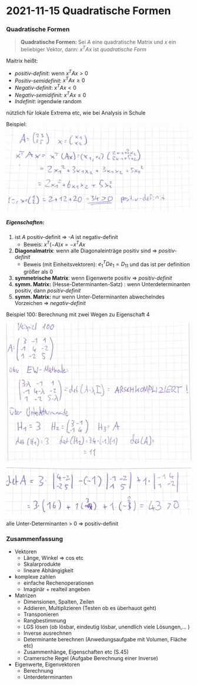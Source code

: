 # 2021-11-15 Quadratische Formen

### Quadratische Formen

> **Quadratische Formen:** Sei *A* eine quadratische Matrix und *x* ein beliebiger Vektor, dann: $x^T Ax$ ist *quadratische Form*

Maitrix heißt:

- *positiv-definit:* wenn $x^T Ax > 0$
- *Positiv-semidefinit*: $x^T Ax \geq 0$
- *Negativ-definit*: $x^T Ax < 0$
- *Negativ-semidifinit:* $x^T Ax \le 0$
- *Indefinit*: irgendwie random

nützlich für lokale Extrema etc, wie bei Analysis in Schule

Beispiel: ![21-11-15_13-12](../images/21-11-15_13-12.jpg)



##### Eigenschaften:

1. ist *A* positiv-definit => *-A* ist negativ-definit
    - Beweis: $x^T (-A)x = -x^T Ax$ 
2. **Diagonalmatrix**: wenn alle Diagonaleinträge positiv sind => *positiv-definit*
    - Beweis (mit Einheitsvektoren): $e_1^T D e_1 = D_{11}$ und das ist per definition größer als 0
3. **symmetrische Matrix**: wenn Eigenwerte positiv => *positiv-definit*
4. **symm. Matrix:** (Hesse-Determinanten-Satz) : wenn Unterdeterminanten positiv, dann *positiv-definit* 
5. **symm. Matrix:** nur wenn Unter-Determinanten abwechelndes Vorzeichen => *negativ-definit*

Beispiel 100: Berechnung mit zwei Wegen zu Eigenschaft 4

![21-11-15_13-56](../images/21-11-15_13-56.jpg)

![21-11-15_13-57](../images/21-11-15_13-57.jpg)

alle Unter-Determinanten > 0 => positiv-definit



### Zusammenfassung

- Vektoren
    - Länge, Winkel => cos etc
    - Skalarprodukte
    - lineare Abhängigkeit
- komplexe zahlen
    - einfache Rechenoperationen
    - Imaginär + realteil angeben
- Matrizen
    - Dimensionen, Spalten, Zeilen
    - Addieren, Multiplizieren (Testen ob es überhauot geht)
    - Transponieren
    - Rangbestimmung
    - LGS lösen (ob lösbar, eindeutig lösbar, unendlich viele Lösungen,... )
    - Inverse ausrechnen
    - Determinante berechnen (Anwedungsaufgabe mit Volumen, Fläche etc)
    - Zusammenhänge, Eigenschaften etc (S.45)
    - Cramersche Regel (Aufgabe Berechnung einer Inverse)
- Eigenwerte, Eigenvektoren
    - Berechnung 
    - Unterdeterminanten